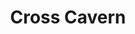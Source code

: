 ---
title: Cross Cavern
description: Game & Server Developer
list:
  collection: projects
  filter: "item.experience.communities contains 'cross-cavern'"
---